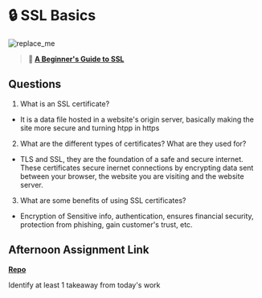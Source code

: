 # 🔒 SSL Basics

![replace_me](https://codeworks.blob.core.windows.net/public/assets/img/illustrations/placeholder.svg)

> **📖 [A Beginner's Guide to SSL](https://codeworksacademy.com/fs-student-guide/resources/wk8-9/07-SSL)**

## Questions

1. What is an SSL certificate?

- It is a data file hosted in a website's origin server, basically making the site more secure and turning htpp in https

2. What are the different types of certificates? What are they used for?

- TLS and SSL, they are the foundation of a safe and secure internet. These certificates secure inernet connections by encrypting data sent between your browser, the website you are visiting and the website server.

3. What are some benefits of using SSL certificates?

- Encryption of Sensitive info, authentication, ensures financial security, protection from phishing, gain customer's trust, etc.

## Afternoon Assignment Link

**[Repo](https://github.com/Thomas-Daily/<ASSIGNMENT_REPO>)**

Identify at least 1 takeaway from today's work
